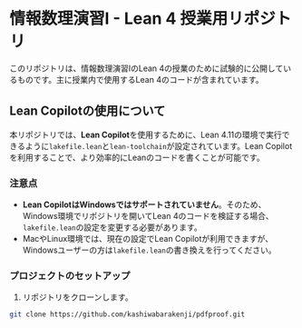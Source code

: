 # 情報数理演習I - Lean 4 授業用リポジトリ

このリポジトリは、情報数理演習IのLean 4の授業のために試験的に公開しているものです。主に授業内で使用するLean 4のコードが含まれています。

## Lean Copilotの使用について

本リポジトリでは、**Lean Copilot**を使用するために、Lean 4.11の環境で実行できるように`lakefile.lean`と`lean-toolchain`が設定されています。Lean Copilotを利用することで、より効率的にLeanのコードを書くことが可能です。

### 注意点

- **Lean CopilotはWindowsではサポートされていません**。そのため、Windows環境でリポジトリを開いてLean 4のコードを検証する場合、`lakefile.lean`の設定を変更する必要があります。
- MacやLinux環境では、現在の設定でLean Copilotが利用できますが、Windowsユーザーの方は`lakefile.lean`の書き換えを行ってください。

### プロジェクトのセットアップ

1. リポジトリをクローンします。

```bash
git clone https://github.com/kashiwabarakenji/pdfproof.git